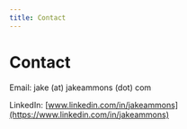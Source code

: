 ```yaml
---
title: Contact
---
```

# Contact

Email: jake (at) jakeammons (dot) com

LinkedIn: [www.linkedin.com/in/jakeammons](https://www.linkedin.com/in/jakeammons)
